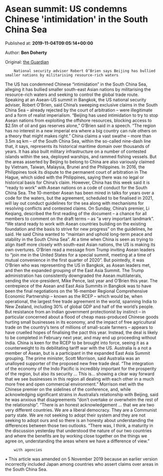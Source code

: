 
# Asean summit: US condemns Chinese 'intimidation' in the South China Sea

Published at: **2019-11-04T09:05:14+00:00**

Author: **Ben Doherty**

Original: [the Guardian](https://www.theguardian.com/world/2019/nov/04/asean-summit-us-condemns-chinese-intimidation-in-the-south-china-sea)


        National security adviser Robert O’Brien says Beijing has bullied smaller nations by militarising resource-rich waters
      
The US has condemned Chinese “intimidation” in the South China Sea, alleging it has bullied smaller south-east Asian nations by militarising the resource-rich waters and seeking to control the global trade route.
Speaking at an Asean-US summit in Bangkok, the US national security adviser, Robert O’Brien, said China’s sweeping exclusive claims in the South China Sea – already rejected by the court of arbitration – were illegitimate and a form of realist imperialism.
“Beijing has used intimidation to try to stop Asean nations from exploiting the offshore resources, blocking access to $2.5tn of oil and gas reserves alone,” O’Brien said in a speech.
“The region has no interest in a new imperial era where a big country can rule others on a theory that might makes right.”
China claims a vast swathe – more than 3.5m sq km – of the South China Sea, within the so-called nine-dash line that, it says, represents its historical maritime domain over thousands of years. It has also built military infrastructure on a number of contested islands within the sea, deployed warships, and rammed fishing vessels.
But the areas asserted by Beijing to belong to China are also variously claimed by Vietnam, Taiwan, Malaysia, Brunei and the Philippines.
In 2016, the Philippines took its dispute to the permanent court of arbitration in The Hague, which sided with the Philippines, saying there was no legal or historical basis for China’s claim.
However, China has this week said it is “ready to work” with Asean nations on a code of conduct for the South China Sea.
The 10-member Asean has been mired in talks for years over a code for the waters, but the agreement, scheduled to be finalised in 2021, will lay out conduct guidelines for the sea along with mechanisms for resolving conflicts and contested claims.
On Sunday, China’s premier, Li Keqiang, described the first reading of the document – a chance for all members to comment on the draft terms – as “a very important landmark”.
“We stand ready to work with Asean countries building on the existing foundation and the basis to strive for new progress” on the guidelines, he said.
He said China wanted to “maintain and uphold long-term peace and stability in the South China Sea”.
At a time when China is seen as trying to align itself more closely with south-east Asian nations, the US is making its own overtures.
O’Brien read a message from Trump inviting Asean leaders to “join me in the United States for a special summit, meeting at a time of mutual convenience in the first quarter of 2020”.
But pointedly, it was O’Brien who was representing the US in Bangkok, as Asean leaders met, and then the expanded grouping of the East Asia Summit. The Trump administration has consistently downgraded the Asean multilaterals, sending the vice-president, Mike Pence, last year and O’Brien this year.
The centrepiece of the Asean and East Asia Summits in Bangkok was to have been the final negotiations on the 16-member Regional Comprehensive Economic Partnership – known as the RCEP – which would be, when operational, the largest free trade agreement in the world, spanning India to New Zealand, including 30% of global GDP and half of the world’s people.
But resistance from an Indian government protectionist by instinct – in particular concerned about a flood of cheap mass-produced Chinese goods hurting small businesses in its economy, and the impact of free agricultural trade on the country’s tens of millions of small-scale farmers – appears to have cruelled hopes of finalising the pact this year.
Instead, the deal is likely to be completed in February next year, and may end up proceeding without India.
China is keen for the RCEP to be brought into force, seeing it as a counterweight to its debilitating tariff war with the US.
Australia is a not a member of Asean, but is a participant in the expanded East Asia Summit grouping. The prime minister, Scott Morrison, said Australia was an unalloyed supporter of the proposed new free trade deal.
“The integration of the economy of the Indo Pacific is incredibly important for the prosperity of the region, but also its security … This is… showing a clear way forward that we see businesses in this region all dealing with each other in a much more free and open commercial environment.”
Morrison met with the Chinese premier on the sidelines of the conference, and, while acknowledging significant strains in Australia’s relationship with Beijing, said he was anxious that disagreements “don’t overtake or overwhelm the rest of the relationship”.
“There is an honest acknowledgement … that we are two very different countries. We are a liberal democracy. They are a Communist party state. We are not seeking to adopt their system and they are not seeking to adopt ours and so there is an honesty about understanding the differences between those two outlooks.
“There was, I think, a maturity in the discussion yesterday that understood the nature of our two countries and where the benefits are by working close together on the things we agree on, understanding the areas where we have a difference of view.”

        with agencies
      
• This article was amended on 5 November 2019 because an earlier version incorrectly included Japan among countries who assert claims over areas in the South China Sea.
